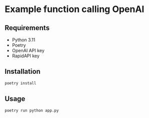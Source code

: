 # Example function calling OpenAI

## Requirements

- Python 3.11
- Poetry
- OpenAI API key
- RapidAPI key

## Installation

```bash
poetry install
```

## Usage

```bash
poetry run python app.py
```
